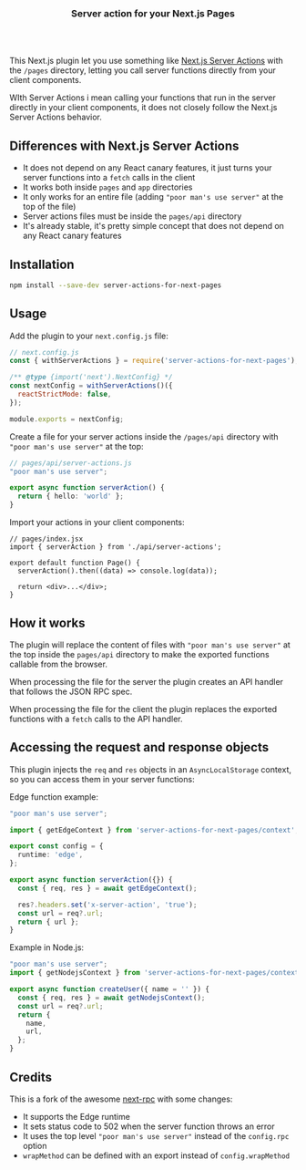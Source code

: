 <div align='center'>
    <br/>
    <br/>
    <br/>
    <h3>Server action for your Next.js Pages</h3>
    <br/>
    <br/>
</div>

This Next.js plugin let you use something like [Next.js Server Actions](https://nextjs.org/docs/app/building-your-application/data-fetching/server-actions) with the `/pages` directory, letting you call server functions directly from your client components.

WIth Server Actions i mean calling your functions that run in the server directly in your client components, it does not closely follow the Next.js Server Actions behavior.

## Differences with Next.js Server Actions

- It does not depend on any React canary features, it just turns your server functions into a `fetch` calls in the client
- It works both inside `pages` and `app` directories
- It only works for an entire file (adding `"poor man's use server"` at the top of the file)
- Server actions files must be inside the `pages/api` directory
- It's already stable, it's pretty simple concept that does not depend on any React canary features

## Installation

```bash
npm install --save-dev server-actions-for-next-pages
```

## Usage

Add the plugin to your `next.config.js` file:

```js
// next.config.js
const { withServerActions } = require('server-actions-for-next-pages');

/** @type {import('next').NextConfig} */
const nextConfig = withServerActions()({
  reactStrictMode: false,
});

module.exports = nextConfig;
```

Create a file for your server actions inside the `/pages/api` directory with `"poor man's use server"` at the top:

```ts
// pages/api/server-actions.js
"poor man's use server";

export async function serverAction() {
  return { hello: 'world' };
}
```

Import your actions in your client components:

```tsx
// pages/index.jsx
import { serverAction } from './api/server-actions';

export default function Page() {
  serverAction().then((data) => console.log(data));

  return <div>...</div>;
}
```

## How it works

The plugin will replace the content of files with `"poor man's use server"` at the top inside the `pages/api` directory to make the exported functions callable from the browser.

When processing the file for the server the plugin creates an API handler that follows the JSON RPC spec.

When processing the file for the client the plugin replaces the exported functions with a `fetch` calls to the API handler.

## Accessing the request and response objects

This plugin injects the `req` and `res` objects in an `AsyncLocalStorage` context, so you can access them in your server functions:

Edge function example:

```ts
"poor man's use server";

import { getEdgeContext } from 'server-actions-for-next-pages/context';

export const config = {
  runtime: 'edge',
};

export async function serverAction({}) {
  const { req, res } = await getEdgeContext();

  res?.headers.set('x-server-action', 'true');
  const url = req?.url;
  return { url };
}
```

Example in Node.js:

```ts
"poor man's use server";
import { getNodejsContext } from 'server-actions-for-next-pages/context';

export async function createUser({ name = '' }) {
  const { req, res } = await getNodejsContext();
  const url = req?.url;
  return {
    name,
    url,
  };
}
```

## Credits

This is a fork of the awesome [next-rpc](https://github.com/Janpot/next-rpc) with some changes:

- It supports the Edge runtime
- It sets status code to 502 when the server function throws an error
- It uses the top level `"poor man's use server"` instead of the `config.rpc` option
- `wrapMethod` can be defined with an export instead of `config.wrapMethod`
